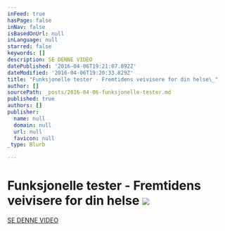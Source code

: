 ```yaml
---
inFeed: true
hasPage: false
inNav: false
isBasedOnUrl: null
inLanguage: null
starred: false
keywords: []
description: SE DENNE VIDEO
datePublished: '2016-04-06T19:21:07.892Z'
dateModified: '2016-04-06T19:20:33.829Z'
title: "Funksjonelle tester - Fremtidens veivisere for din helse\_"
author: []
sourcePath: _posts/2016-04-06-funksjonelle-tester.md
published: true
authors: []
publisher:
  name: null
  domain: null
  url: null
  favicon: null
_type: Blurb

---
```

# Funksjonelle tester - Fremtidens veivisere for din helse ![](https://the-grid-user-content.s3-us-west-2.amazonaws.com/0f53fd29-6fe4-42ec-9f16-923e55524fd9.jpg)

[SE DENNE VIDEO][0]

[0]: https://youtu.be/gy5yKbduGkc
